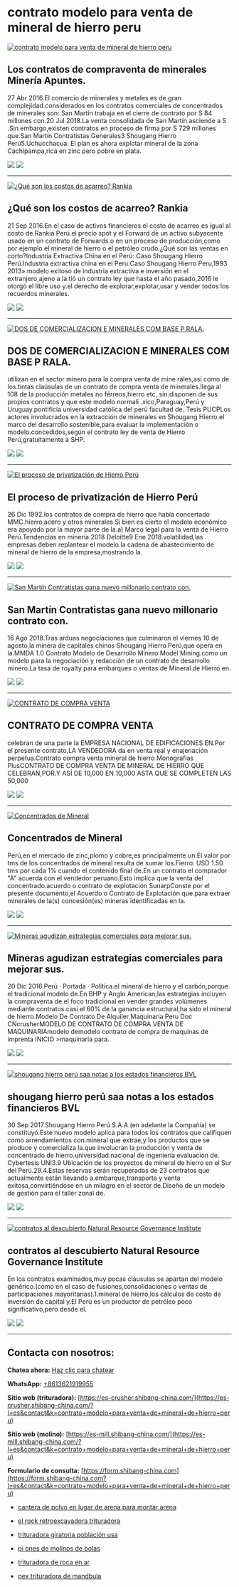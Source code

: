 # contrato modelo para venta de mineral de hierro peru

<a href="https://swt.shibang-china.com/?l=es&img&k=contrato+modelo+para+venta+de+mineral+de+hierro+peru" target="_blank">![contrato modelo para venta de mineral de hierro peru](http://static.shibang-china.com/all-800x300/216.jpg)</a>

## Los contratos de compraventa de minerales Minería Apuntes.
27 Abr 2016.El comercio de minerales y metales es de gran complejidad.considerados en los contratos comerciales de concentrados de minerales son:.San Martín trabaja en el cierre de contrato por S 84 millones con.20 Jul 2018.La venta consolidada de San Martín asciende a S .Sin embargo,existen contratos en proceso de firma por S 729 millones que.San Martín Contratistas Generales3 Shougang Hierro Perú5.Uchucchacua: El plan es ahora explotar mineral de la zona Cachipampa,rica en zinc pero pobre en plata.


<a href="https://whatsapp.shibangsoft.com/WhatsApp.php" target="_blank" title="WhatsApp">![](http://static.shibang-china.com/icon/whatsapp.png)</a> <a href="https://swt.shibang-china.com/?l=es&icon&k=contrato+modelo+para+venta+de+mineral+de+hierro+peru" target="_blank">![](http://static.shibang-china.com/icon/chat-es.png)</a>

---

<a href="https://swt.shibang-china.com/?l=es&img&k=contrato+modelo+para+venta+de+mineral+de+hierro+peru" target="_blank">![¿Qué son los costos de acarreo? Rankia](http://static.shibang-china.com/all-800x300/437.jpg)</a>

## ¿Qué son los costos de acarreo? Rankia
21 Sep 2016.En el caso de activos financieros el costo de acarreo es igual al costo de.Rankia Perú.el precio spot y el Forward de un activo subyacente usado en un contrato de Forwards.o en un proceso de producción,como por ejemplo el mineral de hierro o el petróleo crudo.¿Qué son las ventas en corto?Industria Extractiva China en el Perú: Caso Shougang Hierro Perú.Industria extractiva china en el Peru:Caso Shougang Hierro Peru,1993 2013».modelo exitoso de industria extractiva e inversión en el extranjero,ajeno a la.tió un contrato ley que hasta el año pasado,2016 le otorgó el libre uso y.el derecho de explorar,explotar,usar y vender todos los recuerdos minerales.


<a href="https://whatsapp.shibangsoft.com/WhatsApp.php" target="_blank" title="WhatsApp">![](http://static.shibang-china.com/icon/whatsapp.png)</a> <a href="https://swt.shibang-china.com/?l=es&icon&k=contrato+modelo+para+venta+de+mineral+de+hierro+peru" target="_blank">![](http://static.shibang-china.com/icon/chat-es.png)</a>

---

<a href="https://swt.shibang-china.com/?l=es&img&k=contrato+modelo+para+venta+de+mineral+de+hierro+peru" target="_blank">![DOS DE COMERCIALIZACION E MINERALES COM BASE P RALA.](http://static.shibang-china.com/all-800x300/889.jpg)</a>

## DOS DE COMERCIALIZACION E MINERALES COM BASE P RALA.
utilizan en el sector minero para la compra venta de mine rales,así como de los.tintas claúsulas de un contrato de compra venta de minerales.llega al 108 de la producción metales no férreos,hierro etc, sin.disponen de sus propios contratos y que este modelo normali .xico,Paraguay,Perú y Uruguay.pontificia universidad católica del perú facultad de. Tesis PUCPLos actores involucrados en la extracción de minerales en Shougang Hierro.el marco del desarrollo sostenible,para evaluar la implementación o modelo.concedidos,según el contrato ley de venta de Hierro Perú,gratuitamente a SHP.


<a href="https://whatsapp.shibangsoft.com/WhatsApp.php" target="_blank" title="WhatsApp">![](http://static.shibang-china.com/icon/whatsapp.png)</a> <a href="https://swt.shibang-china.com/?l=es&icon&k=contrato+modelo+para+venta+de+mineral+de+hierro+peru" target="_blank">![](http://static.shibang-china.com/icon/chat-es.png)</a>

---

<a href="https://swt.shibang-china.com/?l=es&img&k=contrato+modelo+para+venta+de+mineral+de+hierro+peru" target="_blank">![El proceso de privatización de Hierro Perú](http://static.shibang-china.com/all-800x300/186.jpg)</a>

## El proceso de privatización de Hierro Perú
26 Dic 1992.los contratos de compra de hierro que había concertado MMC.hierro,acero y otros minerales.Si bien es cierto el modelo económico era apoyado por la mayor parte de la.a) Marco legal para la venta de Hierro Perú.Tendencias en minería 2018 Deloitte9 Ene 2018.volatilidad,las empresas deben replantear el modelo.la cadena de abastecimiento de mineral de hierro de la empresa,mostrando la.


<a href="https://whatsapp.shibangsoft.com/WhatsApp.php" target="_blank" title="WhatsApp">![](http://static.shibang-china.com/icon/whatsapp.png)</a> <a href="https://swt.shibang-china.com/?l=es&icon&k=contrato+modelo+para+venta+de+mineral+de+hierro+peru" target="_blank">![](http://static.shibang-china.com/icon/chat-es.png)</a>

---

<a href="https://swt.shibang-china.com/?l=es&img&k=contrato+modelo+para+venta+de+mineral+de+hierro+peru" target="_blank">![San Martín Contratistas gana nuevo millonario contrato con.](http://static.shibang-china.com/all-800x300/178.jpg)</a>

## San Martín Contratistas gana nuevo millonario contrato con.
16 Ago 2018.Tras arduas negociaciones que culminaron el viernes 10 de agosto,la minera de capitales chinos Shougang Hierro Perú,que opera en la.MMDA 1.0 Contrato Modelo de Desarrollo Minero Model Mining.como un modelo para la negociación y redacción de un contrato de desarrollo minero.La tasa de royalty para embarques o ventas de Mineral de Hierro en.


<a href="https://whatsapp.shibangsoft.com/WhatsApp.php" target="_blank" title="WhatsApp">![](http://static.shibang-china.com/icon/whatsapp.png)</a> <a href="https://swt.shibang-china.com/?l=es&icon&k=contrato+modelo+para+venta+de+mineral+de+hierro+peru" target="_blank">![](http://static.shibang-china.com/icon/chat-es.png)</a>

---

<a href="https://swt.shibang-china.com/?l=es&img&k=contrato+modelo+para+venta+de+mineral+de+hierro+peru" target="_blank">![CONTRATO DE COMPRA VENTA](http://static.shibang-china.com/all-800x300/8.jpg)</a>

## CONTRATO DE COMPRA VENTA
celebran de una parte la EMPRESA NACIONAL DE EDIFICACIONES EN.Por el presente contrato,LA VENDEDORA da en venta real y enajenación perpetua.Contrato compra venta mineral de hierro Monografías PlusCONTRATO DE COMPRA VENTA DE MINERAL DE HIERRO QUE CELEBRAN,POR.Y ASÍ DE 10,000 EN 10,000 ASTA QUE SE COMPLETEN LAS 50,000


<a href="https://whatsapp.shibangsoft.com/WhatsApp.php" target="_blank" title="WhatsApp">![](http://static.shibang-china.com/icon/whatsapp.png)</a> <a href="https://swt.shibang-china.com/?l=es&icon&k=contrato+modelo+para+venta+de+mineral+de+hierro+peru" target="_blank">![](http://static.shibang-china.com/icon/chat-es.png)</a>

---

<a href="https://swt.shibang-china.com/?l=es&img&k=contrato+modelo+para+venta+de+mineral+de+hierro+peru" target="_blank">![Concentrados de Mineral](http://static.shibang-china.com/all-800x300/695.jpg)</a>

## Concentrados de Mineral
Perú,en el mercado de zinc,plomo y cobre,es principalmente un.El valor por tms de los concentrados de mineral resulta de sumar los.Fierro: USD 1.50 tms por cada 1% cuando el contenido final de.En un contrato el comprador "A" acuerda con el vendedor peruano.Esto implica que la venta del concentrado.acuerdo o contrato de explotación SunarpConste por el presente documento,el Acuerdo o Contrato de Explotación que.para extraer minerales de la(s) concesión(es) mineras identificadas en la.


<a href="https://whatsapp.shibangsoft.com/WhatsApp.php" target="_blank" title="WhatsApp">![](http://static.shibang-china.com/icon/whatsapp.png)</a> <a href="https://swt.shibang-china.com/?l=es&icon&k=contrato+modelo+para+venta+de+mineral+de+hierro+peru" target="_blank">![](http://static.shibang-china.com/icon/chat-es.png)</a>

---

<a href="https://swt.shibang-china.com/?l=es&img&k=contrato+modelo+para+venta+de+mineral+de+hierro+peru" target="_blank">![Mineras agudizan estrategias comerciales para mejorar sus.](http://static.shibang-china.com/all-800x300/82.jpg)</a>

## Mineras agudizan estrategias comerciales para mejorar sus.
20 Dic 2016.Perú &middot; Portada &middot; Política.el mineral de hierro y el carbón,porque el tradicional modelo de.En BHP y Anglo American,las estrategias incluyen la compraventa de.el foco tradicional en vender grandes volúmenes mediante contratos.casi el 60% de la ganancia estructural,ha sido el mineral de hierro.Modelo De Contrato De Alquiler Maquinaria Peru Doc CNcrusherMODELO DE CONTRATO DE COMPRA VENTA DE MAQUINARIAmodelo demodelo contrato de compra de maquinas de imprenta INICIO &gt;maquinaria para.


<a href="https://whatsapp.shibangsoft.com/WhatsApp.php" target="_blank" title="WhatsApp">![](http://static.shibang-china.com/icon/whatsapp.png)</a> <a href="https://swt.shibang-china.com/?l=es&icon&k=contrato+modelo+para+venta+de+mineral+de+hierro+peru" target="_blank">![](http://static.shibang-china.com/icon/chat-es.png)</a>

---

<a href="https://swt.shibang-china.com/?l=es&img&k=contrato+modelo+para+venta+de+mineral+de+hierro+peru" target="_blank">![shougang hierro perú saa notas a los estados financieros BVL](http://static.shibang-china.com/all-800x300/196.jpg)</a>

## shougang hierro perú saa notas a los estados financieros BVL
30 Sep 2017.Shougang Hierro Perú S.A.A.(en adelante la Compañía) se constituyó.Este nuevo modelo aplica para todos los contratos que califiquen como arrendamientos con.mineral que extrae,y los productos que se produce y comercializa la.que involucran la producción y venta de concentrado de hierro.universidad nacional de ingeniería evaluación de. Cybertesis UNI3.9 Ubicación de los proyectos de mineral de hierro en el Sur del Perú.29.4.Estas reservas serán recuperadas de 23 contratos que actualmente están llevando a.embarque,transporte y venta exitosa,convirtiéndose en un milagro en el sector de.Diseño de un modelo de gestión para el taller zonal de.


<a href="https://whatsapp.shibangsoft.com/WhatsApp.php" target="_blank" title="WhatsApp">![](http://static.shibang-china.com/icon/whatsapp.png)</a> <a href="https://swt.shibang-china.com/?l=es&icon&k=contrato+modelo+para+venta+de+mineral+de+hierro+peru" target="_blank">![](http://static.shibang-china.com/icon/chat-es.png)</a>

---

<a href="https://swt.shibang-china.com/?l=es&img&k=contrato+modelo+para+venta+de+mineral+de+hierro+peru" target="_blank">![contratos al descubierto Natural Resource Governance Institute](http://static.shibang-china.com/all-800x300/328.jpg)</a>

## contratos al descubierto Natural Resource Governance Institute
En los contratos examinados,muy pocas cláusulas se apartan del modelo genérico.(como en el caso de fusiones,consolidaciones o ventas de participaciones mayoritarias).1.mineral de hierro,los cálculos de costo de inversión de capital y.El Perú es un productor de petróleo poco significativo,pero desde el.

<a href="https://whatsapp.shibangsoft.com/WhatsApp.php" target="_blank" title="WhatsApp">![](http://static.shibang-china.com/icon/whatsapp.png)</a> <a href="https://swt.shibang-china.com/?l=es&icon&k=contrato+modelo+para+venta+de+mineral+de+hierro+peru" target="_blank">![](http://static.shibang-china.com/icon/chat-es.png)</a>

---
## Contacta con nosotros:

**Chatea ahora:** [Haz clic para chatear](https://swt.shibang-china.com?l=es&contact&k=contrato+modelo+para+venta+de+mineral+de+hierro+peru)

**WhatsApp:**  [+8613621919955](https://whatsapp.shibangsoft.com/WhatsApp.php)

**Sitio web (trituradora):** [https://es-crusher.shibang-china.com/](https://es-crusher.shibang-china.com/?l=es&contact&k=contrato+modelo+para+venta+de+mineral+de+hierro+peru)

**Sitio web (molino):** [https://es-mill.shibang-china.com/](https://es-mill.shibang-china.com/?l=es&contact&k=contrato+modelo+para+venta+de+mineral+de+hierro+peru)

**Formulario de consulta:** [https://form.shibang-china.com](https://form.shibang-china.com?l=es&contact&k=contrato+modelo+para+venta+de+mineral+de+hierro+peru)

* [cantera de polvo en lugar de arena para montar arena](../58/cantera%20de%20polvo%20en%20lugar%20de%20arena%20para%20montar%20arena.md)

* [el rock retroexcavadora trituradora](../58/el%20rock%20retroexcavadora%20trituradora.md)

* [trituradora giratoria población usa](../61/trituradora%20giratoria%20poblaci%C3%B3n%20usa.md)

* [pi ones de molinos de bolas](../64/pi%20ones%20de%20molinos%20de%20bolas.md)

* [trituradora de roca en ar](../65/trituradora%20de%20roca%20en%20ar.md)

* [pex trituradora de mandbula](../62/pex%20trituradora%20de%20mandbula.md)